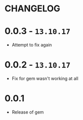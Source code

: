 # CHANGELOG

# 0.0.3 - `13.10.17`

- Attempt to fix again

# 0.0.2 - `13.10.17`

- Fix for gem wasn't working at all

# 0.0.1 

- Release of gem
